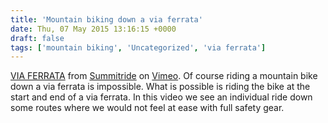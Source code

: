 ```yaml
---
title: 'Mountain biking down a via ferrata'
date: Thu, 07 May 2015 13:16:15 +0000
draft: false
tags: ['mountain biking', 'Uncategorized', 'via ferrata']
---
```


[VIA FERRATA](https://vimeo.com/126415912) from [Summitride](https://vimeo.com/summitride) on [Vimeo](https://vimeo.com). Of course riding a mountain bike down a via ferrata is impossible. What is possible is riding the bike at the start and end of a via ferrata. In this video we see an individual ride down some routes where we would not feel at ease with full safety gear.